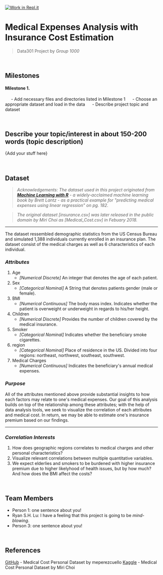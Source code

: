 [![Work in Repl.it](https://classroom.github.com/assets/work-in-replit-14baed9a392b3a25080506f3b7b6d57f295ec2978f6f33ec97e36a161684cbe9.svg)](https://classroom.github.com/online_ide?assignment_repo_id=361469&assignment_repo_type=GroupAssignmentRepo)
# Medical Expenses Analysis with Insurance Cost Estimation

> Data301 Project by *Group 1000*

&emsp;

## Milestones

#### Milestone 1.
&nbsp;&nbsp;&nbsp;&nbsp; - Add necessary files and directories listed in Milestone 1
&nbsp;&nbsp;&nbsp;&nbsp; - Choose an appropriate dataset and load in the data
&nbsp;&nbsp;&nbsp;&nbsp; - Describe project topic and dataset

&emsp;

## Describe your topic/interest in about 150-200 words (topic description)

{Add your stuff here}

&emsp;

## Dataset

> *Acknowledgements: The dataset used in this project originated from [**Machine Learning with R**](https://www.amazon.com/Machine-Learning-techniques-predictive-modeling/dp/1788295862/ref=sr_1_1?dchild=1&keywords=machine+learning+with+r+brett&qid=1613374318&sr=8-1) - a widely-acclaimed machine learning book by Brett Lantz - as a practical example for "predicting medical expenses using linear regression" on pg. 182.*

> *The original dataset [insurance.csv] was later released in the public domain by Miri Choi as [Medical_Cost.csv] in Febuary 2018.*

---

The dataset ressembled demographic statistics from the US Census Bureau and simulated 1,388 individuals currently enrolled in an insurance plan. The dataset consist of the medical charges as well as 6 characteristics of each individual.


### *Attributes*
1. Age
   - *[Numerical Discrete]* An integer that denotes the age of each patient.
2. Sex
    - *[Categorical Nominal]* A String that denotes patients gender (male or female).
3. BMI
    - *[Numerical Continuous]* The body mass index. Indicates whether the patient is overweight or underweight in regards to his/her height.
4. Children
   - *[Numerical Discrete]* Provides the number of children covered by the medical insurance.
5. Smoker
   - *[Categorical Nominal]* Indicates whether the beneficiary smoke cigarettes.
6. region
    - *[Categorical Nominal]* Place of residence in the US. Divided into four regions: northeast, northwest, southeast, southwest.
7. Medical Charges
   - *[Numerical Continuous]* Indicates the beneficiary's annual medical expenses.

### *Purpose*
All of the attributes mentioned above provide substantial insights to how each factors may relate to one's medical expenses. Our goal of this analysis builds on top of the relationship among these attributes; with the help of data analysis tools, we seek to visualize the correlation of each attributes and medical cost. In return, we may be able to estimate one's insurance premium based on our findings.

---
### *Correlation Interests*
1. How does geographic regions correlates to medical charges and other personal characteristics?
2. Visualize relevant correlations between multiple quantitative variables.
3. We expect elderlies and smokers to be burdened with higher insurance premium due to higher likelyhood of health issues, but by how much? And how does the BMI affect the costs?


&emsp;

## Team Members

- Person 1: one sentence about you!
- Ryan S.H. Lu: I have a feeling that this project is going to be *mind-blowing*.
- Person 3: one sentence about you!

&emsp;

## References

[GitHub](https://gist.github.com/meperezcuello/82a9f1c1c473d6585e750ad2e3c05a41) - Medical Cost Personal Dataset by meperezcuello
[Kaggle](https://www.kaggle.com/mirichoi0218/insurance) - Medical Cost Personal Dataset by Miri Choi